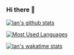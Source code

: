 ### Hi there 👋

<!--
**ianpara/ianpara** is a ✨ _special_ ✨ repository because its `README.md` (this file) appears on your GitHub profile.

Here are some ideas to get you started:

- 🔭 I’m currently working on ...
- 🌱 I’m currently learning ...
- 👯 I’m looking to collaborate on ...
- 🤔 I’m looking for help with ...
- 💬 Ask me about ...
- 📫 How to reach me: ...
- 😄 Pronouns: ...
- ⚡ Fun fact: ...
-->

[![Ian's github stats](https://github-readme-stats.vercel.app/api?username=ianpara&hide=stars&count_private=true&show_icons=true&theme=aura&hide_rank=true)](https://github.com/anuraghazra/github-readme-stats)

[![Most Used Languages](https://github-readme-stats.vercel.app/api/top-langs/?username=ianpara&layout=compact)](https://github.com/anuraghazra/github-readme-stats)

[![Ian's wakatime stats](https://github-readme-stats.vercel.app/api/wakatime?username=ianpara)](https://github.com/anuraghazra/github-readme-stats)
